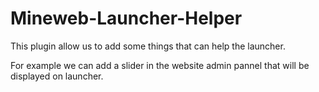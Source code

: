 # Mineweb-Launcher-Helper

This plugin allow us to add some things that can help the launcher.

For example we can add a slider in the website admin pannel that will be displayed on launcher.
